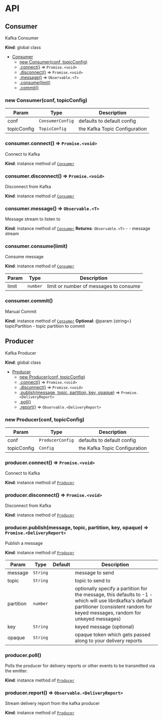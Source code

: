 # API


<a name="Consumer"></a>

## Consumer
Kafka Consumer

**Kind**: global class

* [Consumer](#Consumer)
    * [new Consumer(conf, topicConfig)](#new_Consumer_new)
    * [.connect()](#Consumer+connect) ⇒ <code>Promise.&lt;void&gt;</code>
    * [.disconnect()](#Consumer+disconnect) ⇒ <code>Promise.&lt;void&gt;</code>
    * [.message()](#Consumer+message) ⇒ <code>Observable.&lt;T&gt;</code>
    * [.consume(limit)](#Consumer+consume)
    * [.commit()](#Consumer+commit)

<a name="new_Consumer_new"></a>

### new Consumer(conf, topicConfig)

| Param | Type | Description |
| --- | --- | --- |
| conf | <code>ConsumerConfig</code> | defaults to default config |
| topicConfig | <code>TopicConfig</code> | the Kafka Topic Configuration |

<a name="Consumer+connect"></a>

### consumer.connect() ⇒ <code>Promise.&lt;void&gt;</code>
Connect to Kafka

**Kind**: instance method of [<code>Consumer</code>](#Consumer)
<a name="Consumer+disconnect"></a>

### consumer.disconnect() ⇒ <code>Promise.&lt;void&gt;</code>
Disconnect from Kafka

**Kind**: instance method of [<code>Consumer</code>](#Consumer)
<a name="Consumer+message"></a>

### consumer.message() ⇒ <code>Observable.&lt;T&gt;</code>
Message stream to listen to

**Kind**: instance method of [<code>Consumer</code>](#Consumer)
**Returns**: <code>Observable.&lt;T&gt;</code> - - message stream
<a name="Consumer+consume"></a>

### consumer.consume(limit)
Consume message

**Kind**: instance method of [<code>Consumer</code>](#Consumer)

| Param | Type | Description |
| --- | --- | --- |
| limit | <code>number</code> | limit or number of messages to consume |

<a name="Consumer+commit"></a>

### consumer.commit()
Manual Commit

**Kind**: instance method of [<code>Consumer</code>](#Consumer)
**Optional**: @param {string=} topicPartition - topic partition to commit

<a name="Producer"></a>

<a name="Producer"></a>

## Producer
Kafka Producer

**Kind**: global class

* [Producer](#Producer)
    * [new Producer(conf, topicConfig)](#new_Producer_new)
    * [.connect()](#Producer+connect) ⇒ <code>Promise.&lt;void&gt;</code>
    * [.disconnect()](#Producer+disconnect) ⇒ <code>Promise.&lt;void&gt;</code>
    * [.publish(message, topic, partition, key, opaque)](#Producer+publish) ⇒ <code>Promise.&lt;DeliveryReport&gt;</code>
    * [.poll()](#Producer+poll)
    * [.report()](#Producer+report) ⇒ <code>Observable.&lt;DeliveryReport&gt;</code>

<a name="new_Producer_new"></a>

### new Producer(conf, topicConfig)

| Param | Type | Description |
| --- | --- | --- |
| conf | <code>ProducerConfig</code> | defaults to default config |
| topicConfig | <code>Config</code> | the Kafka Topic Configuration |

<a name="Producer+connect"></a>

### producer.connect() ⇒ <code>Promise.&lt;void&gt;</code>
Connect to Kafka

**Kind**: instance method of [<code>Producer</code>](#Producer)
<a name="Producer+disconnect"></a>

### producer.disconnect() ⇒ <code>Promise.&lt;void&gt;</code>
Disconnect from Kafka

**Kind**: instance method of [<code>Producer</code>](#Producer)
<a name="Producer+publish"></a>

### producer.publish(message, topic, partition, key, opaque) ⇒ <code>Promise.&lt;DeliveryReport&gt;</code>
Publish a message

**Kind**: instance method of [<code>Producer</code>](#Producer)

| Param | Type | Default | Description |
| --- | --- | --- | --- |
| message | <code>String</code> |  | message to send |
| topic | <code>String</code> |  | topic to send to |
| partition | <code>number</code> |  | optionally  specify a partition for the message, this defaults to -1 - which will  use librdkafka's default partitioner (consistent random for keyed messages, random for unkeyed messages) |
| key | <code>String</code> | <code></code> | keyed message (optional) |
| opaque | <code>String</code> | <code></code> | opaque token which gets passed along to your delivery reports |

<a name="Producer+poll"></a>

### producer.poll()
Polls the producer for delivery reports or other events to be transmitted via the emitter.

**Kind**: instance method of [<code>Producer</code>](#Producer)
<a name="Producer+report"></a>

### producer.report() ⇒ <code>Observable.&lt;DeliveryReport&gt;</code>
Stream delivery report from the kafka producer

**Kind**: instance method of [<code>Producer</code>](#Producer)

